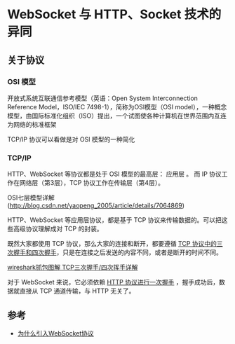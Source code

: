 #  WebSocket 与 HTTP、Socket 技术的异同

## 关于协议

###  OSI 模型

开放式系统互联通信参考模型（英语：Open System Interconnection Reference Model，ISO/IEC 7498-1），简称为OSI模型（OSI model），一种概念模型，由国际标准化组织（ISO）提出，一个试图使各种计算机在世界范围内互连为网络的标准框架

TCP/IP 协议可以看做是对 OSI 模型的一种简化

### TCP/IP

HTTP、WebSocket 等协议都是处于 OSI 模型的最高层： 应用层 。
而 IP 协议工作在网络层（第3层），TCP 协议工作在传输层（第4层）。

OSI七层模型详解 (http://blog.csdn.net/yaopeng_2005/article/details/7064869)

HTTP、WebSocket 等应用层协议，都是基于 TCP 协议来传输数据的。可以把这些高级协议理解成对 TCP 的封装。

既然大家都使用 TCP 协议，那么大家的连接和断开，都要遵循 [TCP 协议中的三次握手和四次握手](http://blog.csdn.net/whuslei/article/details/6667471)，只是在连接之后发送的内容不同，或者是断开的时间不同。

[wireshark抓包图解 TCP三次握手/四次挥手详解](http://www.seanyxie.com/wireshark%E6%8A%93%E5%8C%85%E5%9B%BE%E8%A7%A3-tcp%E4%B8%89%E6%AC%A1%E6%8F%A1%E6%89%8B%E5%9B%9B%E6%AC%A1%E6%8C%A5%E6%89%8B%E8%AF%A6%E8%A7%A3/)

对于 WebSocket 来说，它必须依赖 [HTTP 协议进行一次握手](http://tools.ietf.org/html/rfc6455#section-4) ，握手成功后，数据就直接从 TCP 通道传输，与 HTTP 无关了。


## 参考

 * [为什么引入WebSocket协议](https://blog.csdn.net/yl02520/article/details/7298309)
